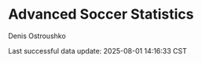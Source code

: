 # Advanced Soccer Statistics
Denis Ostroushko

<!-- gfm -->

Last successful data update: 2025-08-01 14:16:33 CST
